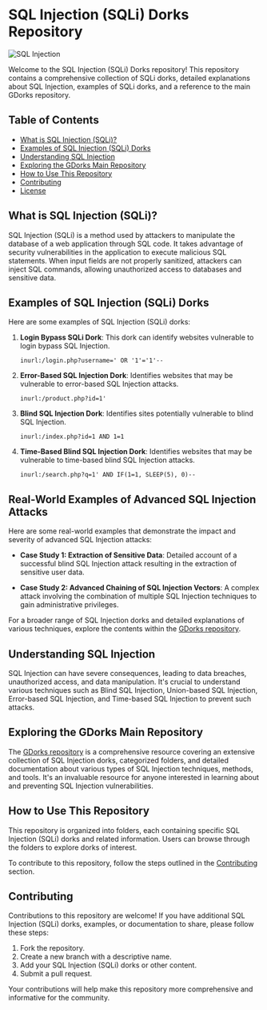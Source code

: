 # SQL Injection (SQLi) Dorks Repository

![SQL Injection](https://img.shields.io/badge/SQL-Injection-brightgreen)

Welcome to the SQL Injection (SQLi) Dorks repository! This repository contains a comprehensive collection of SQLi dorks, detailed explanations about SQL Injection, examples of SQLi dorks, and a reference to the main GDorks repository.

## Table of Contents
- [What is SQL Injection (SQLi)?](#what-is-sql-injection-sqli)
- [Examples of SQL Injection (SQLi) Dorks](#examples-of-sql-injection-sli-dorks)
- [Understanding SQL Injection](#understanding-sql-injection)
- [Exploring the GDorks Main Repository](#exploring-the-gdorks-main-repository)
- [How to Use This Repository](#how-to-use-this-repository)
- [Contributing](#contributing)
- [License](#license)

## What is SQL Injection (SQLi)?

SQL Injection (SQLi) is a method used by attackers to manipulate the database of a web application through SQL code. It takes advantage of security vulnerabilities in the application to execute malicious SQL statements. When input fields are not properly sanitized, attackers can inject SQL commands, allowing unauthorized access to databases and sensitive data.

## Examples of SQL Injection (SQLi) Dorks

Here are some examples of SQL Injection (SQLi) dorks:

1. **Login Bypass SQLi Dork**: This dork can identify websites vulnerable to login bypass SQL Injection.

   ```
   inurl:/login.php?username=' OR '1'='1'--
   ```

2. **Error-Based SQL Injection Dork**: Identifies websites that may be vulnerable to error-based SQL Injection attacks.

   ```
   inurl:/product.php?id=1'
   ```

3. **Blind SQL Injection Dork**: Identifies sites potentially vulnerable to blind SQL Injection.

   ```
   inurl:/index.php?id=1 AND 1=1
   ```

4. **Time-Based Blind SQL Injection Dork**: Identifies websites that may be vulnerable to time-based blind SQL Injection attacks.

   ```
   inurl:/search.php?q=1' AND IF(1=1, SLEEP(5), 0)--
   ```


## Real-World Examples of Advanced SQL Injection Attacks

Here are some real-world examples that demonstrate the impact and severity of advanced SQL Injection attacks:

- **Case Study 1: Extraction of Sensitive Data**: Detailed account of a successful blind SQL Injection attack resulting in the extraction of sensitive user data.

- **Case Study 2: Advanced Chaining of SQL Injection Vectors**: A complex attack involving the combination of multiple SQL Injection techniques to gain administrative privileges.


For a broader range of SQL Injection dorks and detailed explanations of various techniques, explore the contents within the [GDorks repository](https://github.com/Ishanoshada/GDorks/).

## Understanding SQL Injection

SQL Injection can have severe consequences, leading to data breaches, unauthorized access, and data manipulation. It's crucial to understand various techniques such as Blind SQL Injection, Union-based SQL Injection, Error-based SQL Injection, and Time-based SQL Injection to prevent such attacks.


## Exploring the GDorks Main Repository

The [GDorks repository](https://github.com/Ishanoshada/GDorks/) is a comprehensive resource covering an extensive collection of SQL Injection dorks, categorized folders, and detailed documentation about various types of SQL Injection techniques, methods, and tools. It's an invaluable resource for anyone interested in learning about and preventing SQL Injection vulnerabilities.

## How to Use This Repository

This repository is organized into folders, each containing specific SQL Injection (SQLi) dorks and related information. Users can browse through the folders to explore dorks of interest.

To contribute to this repository, follow the steps outlined in the [Contributing](#contributing) section.

## Contributing

Contributions to this repository are welcome! If you have additional SQL Injection (SQLi) dorks, examples, or documentation to share, please follow these steps:

1. Fork the repository.
2. Create a new branch with a descriptive name.
3. Add your SQL Injection (SQLi) dorks or other content.
4. Submit a pull request.

Your contributions will help make this repository more comprehensive and informative for the community.

